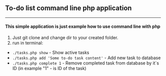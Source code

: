 ## To-do list command line php application
---
#### This simple application is just example how to use command line with php
1. Just git clone and change dir to your created folder.
2. run in terminal: 
- ```./tasks.php show``` - Show active tasks
- ```./tasks.php add 'Some to-do task content'``` - Add new task to database
- ```./tasks.php complete 1``` - Remove completed task from database by it`s ID (in example "1" - is ID of the task)
